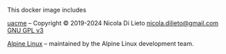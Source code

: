 This docker image includes

[uacme](https://github.com/ndilieto/uacme)
– Copyright © 2019-2024 Nicola Di Lieto <nicola.dilieto@gmail.com>
[GNU GPL v3](http://gnu.org/licenses/gpl.html)

[Alpine Linux](http://www.alpinelinux.org/)
– maintained by the Alpine Linux development team.
